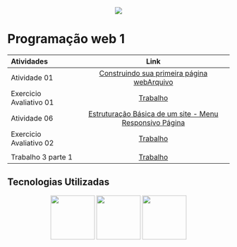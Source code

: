 <p align="center">
  <img src="https://seeklogo.com/images/F/FURB-logo-051554756A-seeklogo.com.png">
</p>  

# Programação web 1

| Atividades       | Link     |
| :------------- | :----------: |
|  Atividade 01 | [Construindo sua primeira página webArquivo](Atividades/Atividade01-ConstruindoSuaPrimeiraPáginaWeb) |
|  Exercicio Avaliativo 01 | [Trabalho](Atividades/Exercicio-Avaliativo-01)|
|  Atividade 06 | [Estruturação Básica de um site - Menu Responsivo Página](Atividades/Atividade06-HTMLeCSS-estruturaBásicaDeUmSite-menuResponsivoPágina) |
|  Exercicio Avaliativo 02 | [Trabalho](Atividades/Exercicio-Avaliativo-02)||
| | |
| Trabalho 3 parte 1| [Trabalho](https://github.com/Luis-kuhn/crud) |

## Tecnologias Utilizadas

<p align="center">
  <img height="100px" widht="100px" src="https://upload.wikimedia.org/wikipedia/commons/thumb/6/61/HTML5_logo_and_wordmark.svg/1200px-HTML5_logo_and_wordmark.svg.png">
  <img height="100px" widht="100px" src="https://andremenegassi.com.br/wordpress/wp-content/uploads/2013/04/css31.png">
  <img height="100px" widht="100px" src="https://seeklogo.com/images/J/javascript-logo-E967E87D74-seeklogo.com.png">
</p>

